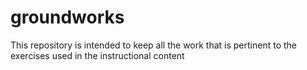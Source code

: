 # groundworks
This repository is intended to keep all the work that is pertinent to the exercises used in the instructional content
